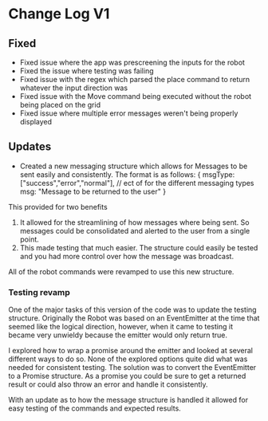 # Change Log V1

## Fixed
- Fixed issue where the app was prescreening the inputs for the robot
- Fixed the issue where testing was failing
- Fixed issue with the regex which parsed the place command to return whatever the input direction was
- Fixed issue with the Move command being executed without the robot being placed on the grid
- Fixed issue where multiple error messages weren't being properly displayed

## Updates
- Created a new messaging structure which allows for Messages to be sent easily and consistently.
The format is as follows:
{
    msgType: ["success","error","normal"], // ect of for the different messaging types
    msg: "Message to be returned to the user"
}

This provided for two benefits 
1) It allowed for the streamlining of how messages where being sent. So 
messages could be consolidated and alerted to the user from a single point.
2) This made testing that much easier. The structure could easily be tested and you
had more control over how the message was broadcast.

All of the robot commands were revamped to use this new structure. 

### Testing revamp
One of the major tasks of this version of the code was to update the testing structure.
Originally the Robot was based on an EventEmitter at the time that seemed like the logical direction,
however, when it came to testing it became very unwieldy because the emitter would only return true.

I explored how to wrap a promise around the emitter and looked at several different ways to do so.
None of the explored options quite did what was needed for consistent testing. The solution was to 
convert the EventEmitter to a Promise structure. As a promise you could be sure to get a returned result or 
could also throw an error and handle it consistently.

With an update as to how the message structure is handled it allowed for easy testing of the commands 
and expected results.